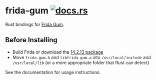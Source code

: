 # frida-gum [![docs.rs](https://docs.rs/frida-gum/badge.svg)](https://docs.rs/frida-gum)

Rust bindings for [Frida Gum](https://github.com/frida/frida-gum).

## Before Installing

- Build Frida or download the [14.2.13 package](https://github.com/frida/frida/releases/tag/14.2.13)
- Move `frida-gum.h` and `libfrida-gum.a` into `/usr/local/include` and `/usr/local/lib` (or a more appropriate folder that Rust can detect)

See the documentation for usage instructions.
